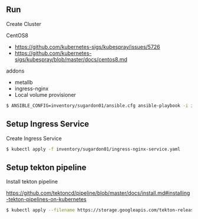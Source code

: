## Run

Create Cluster

CentOS8
- https://github.com/kubernetes-sigs/kubespray/issues/5726
- https://github.com/kubernetes-sigs/kubespray/blob/master/docs/centos8.md

addons  

- metallb
- ingress-nginx
- Local volume provisioner

```bash
$ ANSIBLE_CONFIG=inventory/sugardon01/ansible.cfg ansible-playbook -i inventory/sugardon01/hosts.yaml cluster.yml --become --user=sugardon_admin --private-key=./.ssh/id_rsa -vvv
```

## Setup Ingress Service

Create Ingress Service

```bash
$ kubectl apply -f inventory/sugardon01/ingress-nginx-service.yaml 
```

## Setup tekton pipeline

Install tekton pipeline

https://github.com/tektoncd/pipeline/blob/master/docs/install.md#installing-tekton-pipelines-on-kubernetes

```bash
$ kubectl apply --filename https://storage.googleapis.com/tekton-releases/pipeline/latest/release.yaml
```
